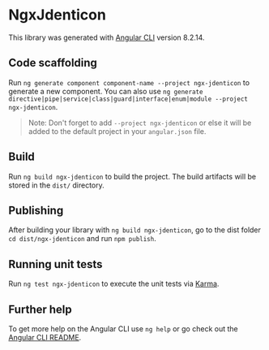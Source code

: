 # NgxJdenticon

This library was generated with [Angular CLI](https://github.com/angular/angular-cli) version 8.2.14.

## Code scaffolding

Run `ng generate component component-name --project ngx-jdenticon` to generate a new component. You can also use `ng generate directive|pipe|service|class|guard|interface|enum|module --project ngx-jdenticon`.
> Note: Don't forget to add `--project ngx-jdenticon` or else it will be added to the default project in your `angular.json` file. 

## Build

Run `ng build ngx-jdenticon` to build the project. The build artifacts will be stored in the `dist/` directory.

## Publishing

After building your library with `ng build ngx-jdenticon`, go to the dist folder `cd dist/ngx-jdenticon` and run `npm publish`.

## Running unit tests

Run `ng test ngx-jdenticon` to execute the unit tests via [Karma](https://karma-runner.github.io).

## Further help

To get more help on the Angular CLI use `ng help` or go check out the [Angular CLI README](https://github.com/angular/angular-cli/blob/master/README.md).

